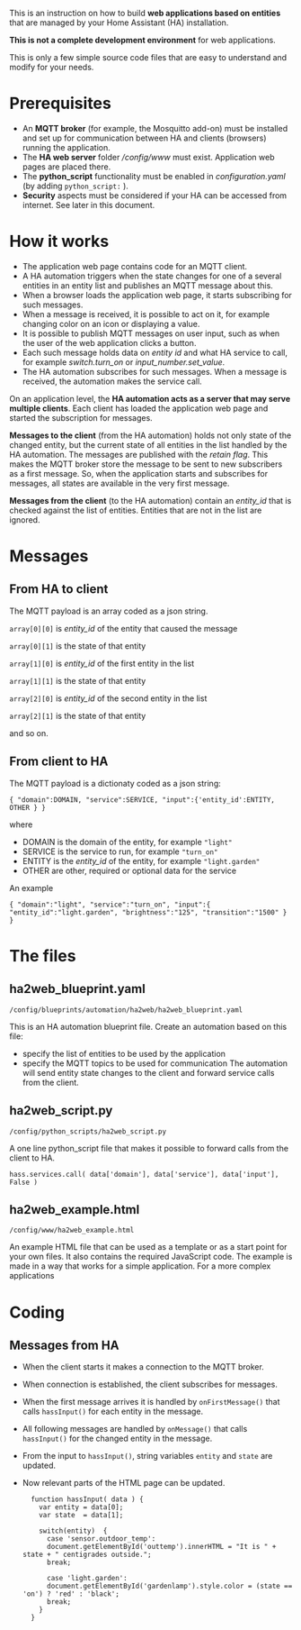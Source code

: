 This is an instruction on how to build **web applications based on entities** that are managed by your Home Assistant (HA) installation.

**This is not a complete development environment** for web applications. 

This is only a few simple source code files that are easy to understand and modify for your needs.

# Prerequisites
- An **MQTT broker** (for example, the Mosquitto add-on) must be installed and set up for communication between HA and clients (browsers) running the application.
- The **HA web server** folder */config/www* must exist. Application web pages are placed there.
- The **python_script** functionality must be enabled in *configuration.yaml* (by adding `python_script:` ).
- **Security** aspects must be considered if your HA can be accessed from internet. See later in this document.

# How it works
- The application web page contains code for an MQTT client.
- A HA automation triggers when the state changes for one of a several entities in an entity list and publishes an MQTT message about this. 
- When a browser loads the application web page, it starts subscribing for such messages. 
- When a message is received, it is possible to act on it, for example changing color on an icon or displaying a value.
- It is possible to publish MQTT messages on user input, such as when the user of the web application clicks a button.
- Each such message holds data on *entity id* and what HA service to call, for example *switch.turn_on* or *input_number.set_value*. 
- The HA automation subscribes for such messages. When a message is received, the automation makes the service call.

On an application level, the **HA automation acts as a server that may serve multiple clients**. Each client has loaded the application web page and started the subscription for messages.

**Messages to the client** (from the HA automation) holds not only state of the changed entity, but the current state of all entities in the list handled by the HA automation. 
The messages are published with the *retain flag*. This makes the MQTT broker store the message to be sent to new subscribers as a first message. 
So, when the application starts and subscribes for messages, all states are available in the very first message.

**Messages from the client** (to the HA automation) contain an *entity_id* that is checked against the list of entities. Entities that are not in the list are ignored.

# Messages
## From HA to client

The MQTT payload is an array coded as a json string.

`array[0][0]` is *entity_id* of the entity that caused the message

`array[0][1]` is the state of that entity

`array[1][0]` is *entity_id* of the first entity in the list

`array[1][1]` is the state of that entity

`array[2][0]` is *entity_id* of the second entity in the list 

`array[2][1]` is the state of that entity

and so on.

## From client to HA

The MQTT payload is a dictionaty coded as a json string:

`{ "domain":DOMAIN, "service":SERVICE, "input":{'entity_id':ENTITY, OTHER } }`

where 
- DOMAIN is the domain of the entity, for example `"light"`
- SERVICE is the service to run, for example `"turn_on"`
- ENTITY is the *entity_id* of the entity, for example `"light.garden"`
- OTHER are other, required or optional data for the service

An example   

`{ "domain":"light", "service":"turn_on", "input":{ "entity_id":"light.garden", "brightness":"125", "transition":"1500" } }`



# The files
## ha2web_blueprint.yaml
`/config/blueprints/automation/ha2web/ha2web_blueprint.yaml`

This is an HA automation blueprint file. Create an automation based on this file:
- specify the list of entities to be used by the application
- specify the MQTT topics to be used for communication
The automation will send entity state changes to the client and forward service calls from the client.

## ha2web_script.py
`/config/python_scripts/ha2web_script.py`

A one line python_script file that makes it possible to forward calls from the client to HA.

`hass.services.call( data['domain'], data['service'], data['input'], False )`

## ha2web_example.html
`/config/www/ha2web_example.html`

An example HTML file that can be used as a template or as a start point for your own files. It also contains the required JavaScript code. 
The example is made in a way that works for a simple application. For a more complex applications 

# Coding

## Messages from HA

- When the client starts it makes a connection to the MQTT broker.
- When connection is established, the client subscribes for messages.
- When the first message arrives it is handled by `onFirstMessage()` that calls `hassInput()` for each entity in the message.
- All following messages are handled by `onMessage()` that calls `hassInput()` for the changed entity in the message.
- From the input to `hassInput()`, string variables `entity` and `state` are updated.
- Now relevant parts of the HTML page can be updated.

        function hassInput( data ) { 
          var entity = data[0];
          var state  = data[1];
          
          switch(entity)  {
            case 'sensor.outdoor_temp':
            document.getElementById('outtemp').innerHTML = "It is " + state + " centigrades outside.";
            break;    

            case 'light.garden':
            document.getElementById('gardenlamp').style.color = (state == 'on') ? 'red' : 'black';
            break;    
          }   
        }  



